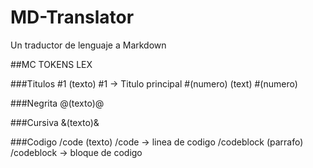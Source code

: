 # MD-Translator
Un traductor de lenguaje a Markdown

##MC TOKENS LEX


###Titulos
  #1 (texto)  #1 -> Titulo principal
  #(numero)  (text)  #(numero)


###Negrita
  @(texto)@


###Cursiva
  &(texto)&


###Codigo
  /code (texto) /code -> linea de codigo
  /codeblock (parrafo) /codeblock -> bloque de codigo
